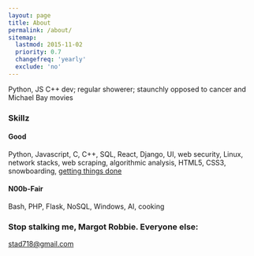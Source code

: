 ```yaml
---
layout: page
title: About
permalink: /about/
sitemap:
  lastmod: 2015-11-02
  priority: 0.7
  changefreq: 'yearly'
  exclude: 'no'
---
```


Python, JS C++ dev; regular showerer; staunchly opposed to cancer and Michael Bay movies 

### Skillz
#### Good
Python, Javascript, C, C++, SQL, React, Django, UI, web security, Linux, network stacks, web scraping, algorithmic analysis, HTML5, CSS3, snowboarding, [getting things done](http://www.joelonsoftware.com/articles/GuerrillaInterviewing3.html)
#### N00b-Fair
Bash, PHP, Flask, NoSQL, Windows, AI, cooking

### Stop stalking me, Margot Robbie. Everyone else:

[stad718@gmail.com](mailto:stad718@gmail.com)